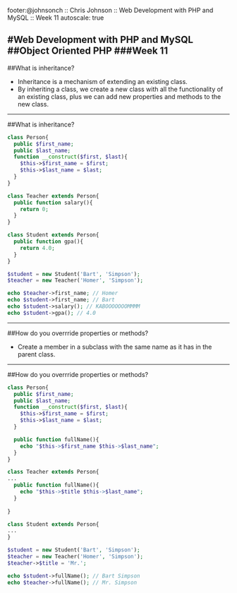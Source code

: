 footer:@johnsonch :: Chris Johnson :: Web Development with PHP and MySQL :: Week 11
autoscale: true

#Web Development with PHP and MySQL
##Object Oriented PHP
###Week 11
---
##What is inheritance?

* Inheritance is a mechanism of extending an existing class. 
* By inheriting a class, we create a new class with all the functionality of an existing class, plus we can add new properties and methods to the new class.

---
##What is inheritance?
```php
class Person{
  public $first_name;
  public $last_name;
  function __construct($first, $last){
    $this->$first_name = $first;
    $this->$last_name = $last;
  }
}

class Teacher extends Person{
  public function salary(){
    return 0;
  }
}

class Student extends Person{
  public function gpa(){
    return 4.0;
  }
}

$student = new Student('Bart', 'Simpson');
$teacher = new Teacher('Homer', 'Simpson');

echo $teacher->first_name; // Homer
echo $student->first_name; // Bart
echo $student->salary(); // KABOOOOOOOMMMM
echo $student->gpa(); // 4.0
```
---
##How do you overrride properties or methods?

* Create a member in a subclass with the same name as it has in the parent class.

---
##How do you overrride properties or methods?

```php
class Person{
  public $first_name;
  public $last_name;
  function __construct($first, $last){
    $this->$first_name = $first;
    $this->$last_name = $last;
  }

  public function fullName(){
    echo "$this->$first_name $this->$last_name";
  }
}

class Teacher extends Person{
...
  public function fullName(){
    echo "$this->$title $this->$last_name";
  }
  
}

class Student extends Person{
...
}

$student = new Student('Bart', 'Simpson');
$teacher = new Teacher('Homer', 'Simpson');
$teacher->$title = 'Mr.';

echo $student->fullName(); // Bart Simpson
echo $teacher->fullName(); // Mr. Simpson

```
